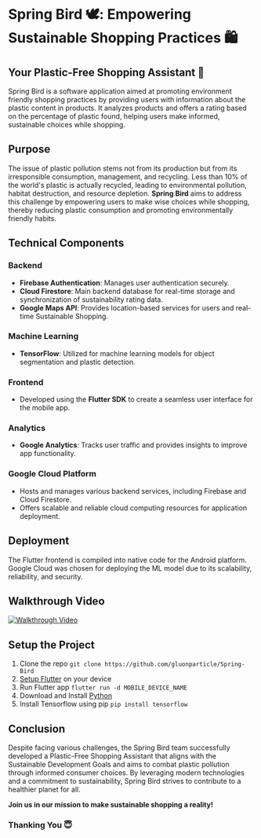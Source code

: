 # Spring Bird 🕊: Empowering Sustainable Shopping Practices 🛍
## Your Plastic-Free Shopping Assistant 🌱

Spring Bird is a software application aimed at promoting environment friendly shopping practices by providing users with information about the plastic content in products. It analyzes products and offers a rating based on the percentage of plastic found, helping users make informed, sustainable choices while shopping.

## Purpose

The issue of plastic pollution stems not from its production but from its irresponsible consumption, management, and recycling. Less than 10% of the world's plastic is actually recycled, leading to environmental pollution, habitat destruction, and resource depletion. **Spring Bird** aims to address this challenge by empowering users to make wise choices while shopping, thereby reducing plastic consumption and promoting environmentally friendly habits.

## Technical Components

### Backend

- **Firebase Authentication**: Manages user authentication securely.
- **Cloud Firestore**: Main backend database for real-time storage and synchronization of sustainability rating data.
- **Google Maps API**: Provides location-based services for users and real-time Sustainable Shopping.

### Machine Learning

- **TensorFlow**: Utilized for machine learning models for object segmentation and plastic detection.

### Frontend

- Developed using the **Flutter SDK** to create a seamless user interface for the mobile app.

### Analytics

- **Google Analytics**: Tracks user traffic and provides insights to improve app functionality.

### Google Cloud Platform

- Hosts and manages various backend services, including Firebase and Cloud Firestore.
- Offers scalable and reliable cloud computing resources for application deployment.

## Deployment

The Flutter frontend is compiled into native code for the Android platform. Google Cloud was chosen for deploying the ML model due to its scalability, reliability, and security.

## Walkthrough Video
[![Walkthrough Video](http://img.youtube.com/vi/FYFllzZMq-Y/0.jpg)](https://www.youtube.com/watch?v=FYFllzZMq-Y)


## Setup the Project

1. Clone the repo ```git clone https://github.com/gluonparticle/Spring-Bird```
2. [Setup Flutter](https://docs.flutter.dev/get-started/install) on your device
3. Run Flutter app ```flutter run -d MOBILE_DEVICE_NAME```
4. Download and Install [Python](https://www.python.org/downloads/)
5. Install Tensorflow using pip ```pip install tensorflow```

## Conclusion

Despite facing various challenges, the Spring Bird team successfully developed a Plastic-Free Shopping Assistant that aligns with the Sustainable Development Goals and aims to combat plastic pollution through informed consumer choices. By leveraging modern technologies and a commitment to sustainability, Spring Bird strives to contribute to a healthier planet for all.

**Join us in our mission to make sustainable shopping a reality!**

### Thanking You 😇
